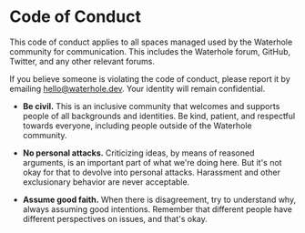 # Code of Conduct

This code of conduct applies to all spaces managed used by the Waterhole community for communication. This includes the Waterhole forum, GitHub, Twitter, and any other relevant forums.

If you believe someone is violating the code of conduct, please report it by emailing [hello@waterhole.dev](mailto:hello@waterhole.dev). Your identity will remain confidential.

-   **Be civil.** This is an inclusive community that welcomes and supports people of all backgrounds and identities. Be kind, patient, and respectful towards everyone, including people outside of the Waterhole community.

-   **No personal attacks.** Criticizing ideas, by means of reasoned arguments, is an important part of what we're doing here. But it's not okay for that to devolve into personal attacks. Harassment and other exclusionary behavior are never acceptable.

-   **Assume good faith.** When there is disagreement, try to understand why, always assuming good intentions. Remember that different people have different perspectives on issues, and that's okay.
